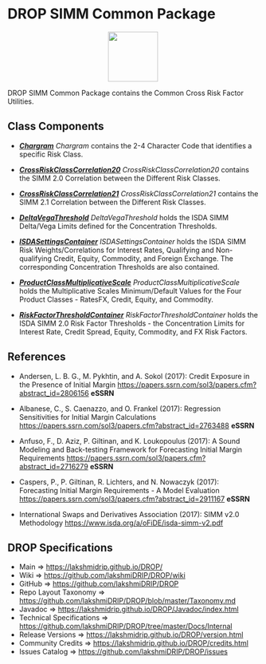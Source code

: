 # DROP SIMM Common Package

<p align="center"><img src="https://github.com/lakshmiDRIP/DROP/blob/master/DRIP_Logo.gif?raw=true" width="100"></p>

DROP SIMM Common Package contains the Common Cross Risk Factor Utilities.


## Class Components

 * [***Chargram***](https://github.com/lakshmiDRIP/DROP/tree/master/src/main/java/org/drip/simm/common/Chargram.java)
 <i>Chargram</i> contains the 2-4 Character Code that identifies a specific Risk Class.

 * [***CrossRiskClassCorrelation20***](https://github.com/lakshmiDRIP/DROP/tree/master/src/main/java/org/drip/simm/common/CrossRiskClassCorrelation20.java)
 <i>CrossRiskClassCorrelation20</i> contains the SIMM 2.0 Correlation between the Different Risk Classes.

 * [***CrossRiskClassCorrelation21***](https://github.com/lakshmiDRIP/DROP/tree/master/src/main/java/org/drip/simm/common/CrossRiskClassCorrelation20.java)
 <i>CrossRiskClassCorrelation21</i> contains the SIMM 2.1 Correlation between the Different Risk Classes.

 * [***DeltaVegaThreshold***](https://github.com/lakshmiDRIP/DROP/tree/master/src/main/java/org/drip/simm/common/DeltaVegaThreshold.java)
 <i>DeltaVegaThreshold</i> holds the ISDA SIMM Delta/Vega Limits defined for the Concentration Thresholds.

 * [***ISDASettingsContainer***](https://github.com/lakshmiDRIP/DROP/tree/master/src/main/java/org/drip/simm/common/ISDASettingsContainer.java)
 <i>ISDASettingsContainer</i> holds the ISDA SIMM Risk Weights/Correlations for Interest Rates, Qualifying
 and Non-qualifying Credit, Equity, Commodity, and Foreign Exchange. The corresponding Concentration
 Thresholds are also contained.

 * [***ProductClassMultiplicativeScale***](https://github.com/lakshmiDRIP/DROP/tree/master/src/main/java/org/drip/simm/common/ProductClassMultiplicativeScale.java)
 <i>ProductClassMultiplicativeScale</i> holds the Multiplicative Scales Minimum/Default Values for the Four
 Product Classes - RatesFX, Credit, Equity, and Commodity.

 * [***RiskFactorThresholdContainer***](https://github.com/lakshmiDRIP/DROP/tree/master/src/main/java/org/drip/simm/common/RiskFactorThresholdContainer.java)
 <i>RiskFactorThresholdContainer</i> holds the ISDA SIMM 2.0 Risk Factor Thresholds - the Concentration
 Limits for Interest Rate, Credit Spread, Equity, Commodity, and FX Risk Factors.


## References

 * Andersen, L. B. G., M. Pykhtin, and A. Sokol (2017): Credit Exposure in the Presence of Initial Margin
 	https://papers.ssrn.com/sol3/papers.cfm?abstract_id=2806156 <b>eSSRN</b>

 * Albanese, C., S. Caenazzo, and O. Frankel (2017): Regression Sensitivities for Initial Margin Calculations
 	https://papers.ssrn.com/sol3/papers.cfm?abstract_id=2763488 <b>eSSRN</b>

 * Anfuso, F., D. Aziz, P. Giltinan, and K. Loukopoulus (2017): A Sound Modeling and Back-testing Framework
 	for Forecasting Initial Margin Requirements https://papers.ssrn.com/sol3/papers.cfm?abstract_id=2716279
 		<b>eSSRN</b>

 * Caspers, P., P. Giltinan, R. Lichters, and N. Nowaczyk (2017): Forecasting Initial Margin Requirements - A
 	Model Evaluation https://papers.ssrn.com/sol3/papers.cfm?abstract_id=2911167 <b>eSSRN</b>

 * International Swaps and Derivatives Association (2017): SIMM v2.0 Methodology
		https://www.isda.org/a/oFiDE/isda-simm-v2.pdf


## DROP Specifications

 * Main                     => https://lakshmidrip.github.io/DROP/
 * Wiki                     => https://github.com/lakshmiDRIP/DROP/wiki
 * GitHub                   => https://github.com/lakshmiDRIP/DROP
 * Repo Layout Taxonomy     => https://github.com/lakshmiDRIP/DROP/blob/master/Taxonomy.md
 * Javadoc                  => https://lakshmidrip.github.io/DROP/Javadoc/index.html
 * Technical Specifications => https://github.com/lakshmiDRIP/DROP/tree/master/Docs/Internal
 * Release Versions         => https://lakshmidrip.github.io/DROP/version.html
 * Community Credits        => https://lakshmidrip.github.io/DROP/credits.html
 * Issues Catalog           => https://github.com/lakshmiDRIP/DROP/issues
